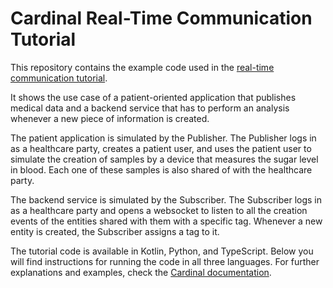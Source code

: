 # Cardinal Real-Time Communication Tutorial

This repository contains the example code used in the [real-time communication tutorial](https://docs.icure.com/tutorial/pubsub/).

It shows the use case of a patient-oriented application that publishes medical data and a backend service that has to
perform an analysis whenever a new piece of information is created.

The patient application is simulated by the Publisher. The Publisher logs in as a healthcare party, creates a patient
user, and uses the patient user to simulate the creation of samples by a device that measures the sugar level in blood.
Each one of these samples is also shared of with the healthcare party.

The backend service is simulated by the Subscriber. The Subscriber logs in as a healthcare party and opens a websocket
to listen to all the creation events of the entities shared with them with a specific tag. Whenever a new entity is
created, the Subscriber assigns a tag to it.

The tutorial code is available in Kotlin, Python, and TypeScript. Below you will find instructions for running the code
in all three languages. For further explanations and examples, check the [Cardinal documentation](https://docs.icure.com/).